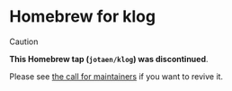 # Homebrew for klog

> [!CAUTION]
> 
> **This Homebrew tap (`jotaen/klog`) was discontinued**.
>
> Please see [the call for maintainers](https://github.com/jotaen/homebrew-klog/issues/8) if you want to revive it.
